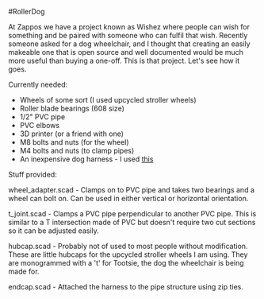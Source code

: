 #RollerDog

At Zappos we have a project known as Wishez where people can wish for something and be paired with someone who can fulfil that wish. Recently someone asked for a dog wheelchair, and I thought that creating an easily makeable one that is open source and well documented would be much more useful than buying a one-off. This is that project. Let's see how it goes.

Currently needed:

- Wheels of some sort (I used upcycled stroller wheels)
- Roller blade bearings (608 size)
- 1/2" PVC pipe
- PVC elbows
- 3D printer (or a friend with one)
- M8 bolts and nuts (for the wheel)
- M4 bolts and nuts (to clamp pipes)
- An inexpensive dog harness - I used [this](http://www.amazon.com/gp/product/B003SLKHJM/)

Stuff provided:

wheel_adapter.scad - Clamps on to PVC pipe and takes two bearings and a wheel can bolt on. Can be used in either vertical or horizontal orientation.

t_joint.scad - Clamps a PVC pipe perpendicular to another PVC pipe. This is similar to a T intersection made of PVC but doesn't require two cut sections so it can be adjusted easily.

hubcap.scad - Probably not of used to most people without modification. These are little hubcaps for the upcycled stroller wheels I am using. They are monogrammed with a 't' for Tootsie, the dog the wheelchair is being made for.

endcap.scad - Attached the harness to the pipe structure using zip ties.